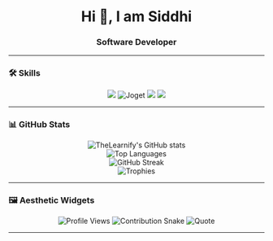 <!-- GitHub Profile README for TheLearnify -->

<h1 align="center">Hi 👋, I am Siddhi</h1>
<h3 align="center">Software Developer</h3>

---

### 🛠️ Skills

<p align="center">
  <img src="https://img.shields.io/badge/Java-ED8B00?style=for-the-badge&logo=java&logoColor=white"/>
  <img src="https://img.shields.io/badge/Joget-00AEEF?style=for-the-badge&logo=data:image/svg+xml;base64,PHN2ZyB4bWxucz0naHR0cDovL3d3dy53My5vcmcvMjAwMC9zdmcnIHdpZHRoPScyNScgaGVpZ2h0PScyNScgdmlld0JveD0nMCAwIDI1IDI1Jz48Y2lyY2xlIGN4PScxMicgY3k9JzEyJyByPScxMScgZmlsbD0nIzAwQUVFRicvPjwvc3ZnPg==" alt="Joget" />
  <img src="https://img.shields.io/badge/Web%20Development-1B1F23?style=for-the-badge&logo=html5&logoColor=white"/>
  <img src="https://img.shields.io/badge/SQL-4479A1?style=for-the-badge&logo=mysql&logoColor=white"/>
</p>

---

### 📊 GitHub Stats

<p align="center">
  <img src="https://github-readme-stats.vercel.app/api?username=TheLearnify&show_icons=true&theme=light" alt="TheLearnify's GitHub stats" /><br>
  <img src="https://github-readme-stats.vercel.app/api/top-langs/?username=TheLearnify&layout=compact&theme=light" alt="Top Languages" /><br>
  <img src="https://streak-stats.demolab.com?user=TheLearnify&theme=light" alt="GitHub Streak" /><br>
  <img src="https://github-profile-trophy.vercel.app/?username=TheLearnify&theme=light&column=7" alt="Trophies" />
</p>

---

### 🖼️ Aesthetic Widgets

<p align="center">
  <!-- Profile Views Counter -->
  <img src="https://komarev.com/ghpvc/?username=TheLearnify&color=lightgrey" alt="Profile Views" />
  <!-- Contribution Snake Animation (requires GitHub Action setup) -->
  <img src="https://github.com/TheLearnify/TheLearnify/blob/output/github-contribution-grid-snake.svg" alt="Contribution Snake" />
  <!-- Dynamic Quote -->
  <img src="https://quotes-github-readme.vercel.app/api?type=horizontal&theme=light" alt="Quote" />
</p>

---

<!-- Optionally add links or contact section here -->
